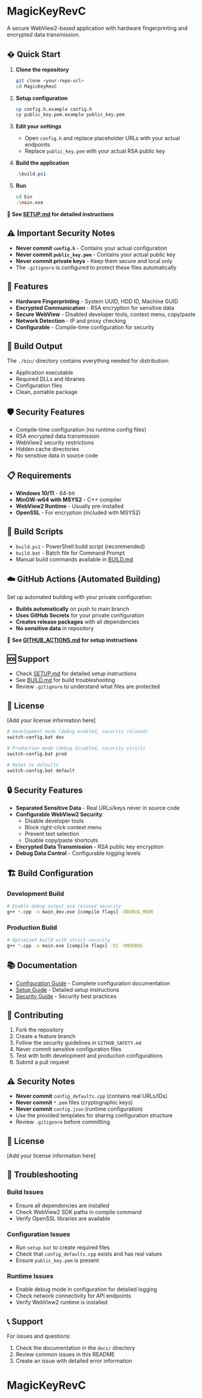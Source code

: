 # MagicKeyRevC

A secure WebView2-based application with hardware fingerprinting and encrypted data transmission.

## � Quick Start

1. **Clone the repository**
   ```bash
   git clone <your-repo-url>
   cd MagicKeyRevC
   ```

2. **Setup configuration**
   ```bash
   cp config.h.example config.h
   cp public_key.pem.example public_key.pem
   ```

3. **Edit your settings**
   - Open `config.h` and replace placeholder URLs with your actual endpoints
   - Replace `public_key.pem` with your actual RSA public key

4. **Build the application**
   ```powershell
   .\build.ps1
   ```

5. **Run**
   ```bash
   cd bin
   .\main.exe
   ```

📖 **See [SETUP.md](SETUP.md) for detailed instructions**

## ⚠️ Important Security Notes

- **Never commit `config.h`** - Contains your actual configuration
- **Never commit `public_key.pem`** - Contains your actual public key  
- **Never commit private keys** - Keep them secure and local only
- The `.gitignore` is configured to protect these files automatically

## 🔧 Features

- **Hardware Fingerprinting** - System UUID, HDD ID, Machine GUID
- **Encrypted Communication** - RSA encryption for sensitive data
- **Secure WebView** - Disabled developer tools, context menu, copy/paste
- **Network Detection** - IP and proxy checking
- **Configurable** - Compile-time configuration for security

## 📁 Build Output

The `./bin/` directory contains everything needed for distribution:
- Application executable
- Required DLLs and libraries  
- Configuration files
- Clean, portable package

## 🛡️ Security Features

- Compile-time configuration (no runtime config files)
- RSA encrypted data transmission
- WebView2 security restrictions
- Hidden cache directories
- No sensitive data in source code

## 📋 Requirements

- **Windows 10/11** - 64-bit
- **MinGW-w64 with MSYS2** - C++ compiler
- **WebView2 Runtime** - Usually pre-installed
- **OpenSSL** - For encryption (included with MSYS2)

## 🔨 Build Scripts

- `build.ps1` - PowerShell build script (recommended)
- `build.bat` - Batch file for Command Prompt
- Manual build commands available in [BUILD.md](BUILD.md)

## ☁️ GitHub Actions (Automated Building)

Set up automated building with your private configuration:
- **Builds automatically** on push to main branch
- **Uses GitHub Secrets** for your private configuration
- **Creates release packages** with all dependencies
- **No sensitive data** in repository

📖 **See [GITHUB_ACTIONS.md](GITHUB_ACTIONS.md) for setup instructions**

## 🆘 Support

- Check [SETUP.md](SETUP.md) for detailed setup instructions
- See [BUILD.md](BUILD.md) for build troubleshooting
- Review `.gitignore` to understand what files are protected

## 📄 License

[Add your license information here]
```bash
# Development mode (debug enabled, security relaxed)
switch-config.bat dev

# Production mode (debug disabled, security strict)
switch-config.bat prod

# Reset to defaults
switch-config.bat default
```

## 🔒 Security Features

- **Separated Sensitive Data** - Real URLs/keys never in source code
- **Configurable WebView2 Security**:
  - Disable developer tools
  - Block right-click context menu
  - Prevent text selection
  - Disable copy/paste shortcuts
- **Encrypted Data Transmission** - RSA public key encryption
- **Debug Data Control** - Configurable logging levels

## 🏗️ Build Configuration

### Development Build
```bash
# Enable debug output and relaxed security
g++ *.cpp -o main_dev.exe [compile flags] -DDEBUG_MODE
```

### Production Build
```bash
# Optimized build with strict security
g++ *.cpp -o main.exe [compile flags] -O2 -DNDEBUG
```

## 📚 Documentation

- [Configuration Guide](CONFIG_README.md) - Complete configuration documentation
- [Setup Guide](SETUP.md) - Detailed setup instructions
- [Security Guide](GITHUB_SAFETY.md) - Security best practices

## 🤝 Contributing

1. Fork the repository
2. Create a feature branch
3. Follow the security guidelines in `GITHUB_SAFETY.md`
4. Never commit sensitive configuration files
5. Test with both development and production configurations
6. Submit a pull request

## ⚠️ Security Notes

- **Never commit** `config_defaults.cpp` (contains real URLs/IDs)
- **Never commit** `*.pem` files (cryptographic keys)
- **Never commit** `config.json` (runtime configuration)
- Use the provided templates for sharing configuration structure
- Review `.gitignore` before committing

## 📄 License

[Add your license information here]

## 🐛 Troubleshooting

### Build Issues
- Ensure all dependencies are installed
- Check WebView2 SDK paths in compile command
- Verify OpenSSL libraries are available

### Configuration Issues
- Run `setup.bat` to create required files
- Check that `config_defaults.cpp` exists and has real values
- Ensure `public_key.pem` is present

### Runtime Issues
- Enable debug mode in configuration for detailed logging
- Check network connectivity for API endpoints
- Verify WebView2 runtime is installed

## 📞 Support

For issues and questions:
1. Check the documentation in the `docs/` directory
2. Review common issues in this README
3. Create an issue with detailed error information
# MagicKeyRevC

